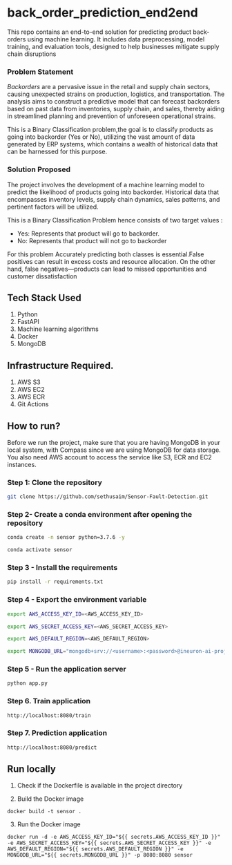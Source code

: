 # back_order_prediction_end2end
This repo contains an end-to-end solution for predicting product back-orders using machine learning. It includes data preprocessing, model training, and evaluation tools, designed to help businesses mitigate supply chain disruptions


### Problem Statement

*Backorders* are a pervasive issue in the retail and supply chain sectors, causing unexpected strains on production, logistics, and transportation. The analysis aims to construct a predictive model that can forecast backorders based on past data from inventories, supply chain, and sales, thereby aiding in streamlined planning and prevention of unforeseen operational strains. 

This is a Binary Classification problem,the goal is to classify products as going into backorder (Yes or No), utilizing the vast amount of data generated by ERP systems, which contains a wealth of historical data that can be harnessed for this purpose.

### Solution Proposed 

The project involves the development of a machine learning model to predict the likelihood of products going into backorder. Historical data that encompasses inventory levels, supply chain dynamics, sales patterns, and pertinent factors will be utilized.

This is a Binary Classification Problem hence consists of two target values :

* Yes: Represents that product will go to backorder.  
* No: Represents that product will not go to backorder

For this problem Accurately predicting both classes is essential.False positives can result in excess costs and resource allocation. On the other hand, false negatives—products can lead to missed opportunities and customer dissatisfaction

## Tech Stack Used

1. Python 
2. FastAPI 
3. Machine learning algorithms
4. Docker
5. MongoDB

## Infrastructure Required.

1. AWS S3
2. AWS EC2
3. AWS ECR
4. Git Actions

## How to run?

Before we run the project, make sure that you are having MongoDB in your local system, with Compass since we are using MongoDB for data storage. You also need AWS account to access the service like S3, ECR and EC2 instances.


### Step 1: Clone the repository

```bash
git clone https://github.com/sethusaim/Sensor-Fault-Detection.git
```

### Step 2- Create a conda environment after opening the repository

```bash
conda create -n sensor python=3.7.6 -y
```

```bash
conda activate sensor
```

### Step 3 - Install the requirements

```bash
pip install -r requirements.txt
```

### Step 4 - Export the environment variable

```bash
export AWS_ACCESS_KEY_ID=<AWS_ACCESS_KEY_ID>

export AWS_SECRET_ACCESS_KEY=<AWS_SECRET_ACCESS_KEY>

export AWS_DEFAULT_REGION=<AWS_DEFAULT_REGION>

export MONGODB_URL="mongodb+srv://<username>:<password>@ineuron-ai-projects.7eh1w4s.mongodb.net/?retryWrites=true&w=majority"

```

### Step 5 - Run the application server

```bash
python app.py
```

### Step 6. Train application

```bash
http://localhost:8080/train

```

### Step 7. Prediction application

```bash
http://localhost:8080/predict

```

## Run locally

1. Check if the Dockerfile is available in the project directory

2. Build the Docker image

```
docker build -t sensor . 

```

3. Run the Docker image

```
docker run -d -e AWS_ACCESS_KEY_ID="${{ secrets.AWS_ACCESS_KEY_ID }}" -e AWS_SECRET_ACCESS_KEY="${{ secrets.AWS_SECRET_ACCESS_KEY }}" -e AWS_DEFAULT_REGION="${{ secrets.AWS_DEFAULT_REGION }}" -e MONGODB_URL="${{ secrets.MONGODB_URL }}" -p 8080:8080 sensor
```

